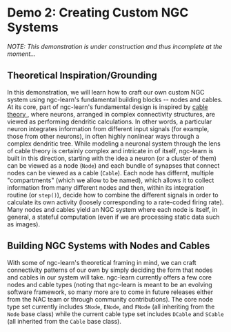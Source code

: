 # Demo 2: Creating Custom NGC Systems

<i>NOTE: This demonstration is under construction and thus incomplete at the moment...</i>

## Theoretical Inspiration/Grounding
In this demonstration, we will learn how to craft our own custom NGC system
using ngc-learn's fundamental building blocks -- nodes and cables. At its core,
part of ngc-learn's fundamental design is inspired by
<a href="http://www.scholarpedia.org/article/Neuronal_cable_theory">cable theory </a>,
where neurons, arranged in complex connectivity structures, are viewed as
performing dendritic calculations. In other words, a particular neuron integrates
information from different input signals (for example, those from other neurons), in
often highly nonlinear ways through a complex dendritic tree. While modeling
a neuronal system through the lens of cable theory is certainly complex and intricate
in of itself, ngc-learn is built in this direction, starting with the idea a neuron
(or a cluster of them) can be viewed as a node (`Node`) and each bundle of synapses
that connect nodes can be viewed as a cable (`Cable`). Each node has differnt, multiple
"compartments" (which we allow to be named), which allows it to collect information
from many different nodes and then, within its integration routine (or `step()`),
decide how to combine the different signals in order to calculate its own activity
(loosely corresponding to a rate-coded firing rate). Many nodes and cables yield
an NGC system where each node is itself, in general, a stateful computation (even
if we are processing static data such as images).

## Building NGC Systems with Nodes and Cables
With some of ngc-learn's theoretical framing in mind, we can craft connectivity
patterns of our own by simply deciding the form that nodes and cables in our system
will take. ngc-learn currently offers a few core nodes and cable types (noting that
ngc-learn is meant to be an evolving software framework, so many more are to come
in future releases either from the NAC team or through community contributions).
The core node type set currently includes `SNode`, `ENode`, and `FNode` (all inheriting
from the `Node` base class) while the current cable type set includes `DCable` and
`SCable` (all inherited from the `Cable` base class).
